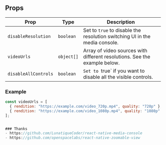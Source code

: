 ## Props

| Prop                | Type        | Description                                                                 |
|---------------------|-------------|-----------------------------------------------------------------------------|
| `disableResolution` | `boolean`   | Set to `true` to disable the resolution switching UI in the media console. |
| `videoUrls`         | `object[]`  | Array of video sources with different resolutions. See the example below.  |
| `disableAllControls`| `boolean`   | `Set to `true` if you want to disable all the visible controls.  |


### Example

```js
const videoUrls = [
  { rendition: "https://example.com/video_720p.mp4", quality: "720p" },
  { rendition: "https://example.com/video_1080p.mp4", quality: "1080p" },
];


### Thanks
- https://github.com/LunatiqueCoder/react-native-media-console
- https://github.com/openspacelabs/react-native-zoomable-view
